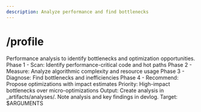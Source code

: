 ```yaml
---
description: Analyze performance and find bottlenecks
---
```


# /profile

<instructions>
Performance analysis to identify bottlenecks and optimization opportunities.
</instructions>

<approach>
Phase 1 - Scan: Identify performance-critical code and hot paths
Phase 2 - Measure: Analyze algorithmic complexity and resource usage
Phase 3 - Diagnose: Find bottlenecks and inefficiencies
Phase 4 - Recommend: Propose optimizations with impact estimates
Priority: High-impact bottlenecks over micro-optimizations
Output: Create analysis in _artifacts/analyses/. Note analysis and key findings in devlog.
</approach>

<context>
Target: $ARGUMENTS
</context>